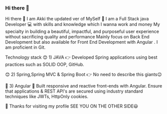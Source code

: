 ### Hi there 👋

<!--
**akki-1/akki-1** is a ✨ _special_ ✨ repository because its `README.md` (this file) appears on your GitHub profile.

Here are some ideas to get you started:

- 🔭 I’m currently working on ...
- 🌱 I’m currently learning ...
- 👯 I’m looking to collaborate on ...
- 🤔 I’m looking for help with ...
- 💬 Ask me about ...
- 📫 How to reach me: ...
- 😄 Pronouns: ...
- ⚡ Fun fact: ...
-->
Hi there 👋 I am Akki the updated ver of MySelf 🙋
I am a Full Stack java Developer 💻 with skills and knowledge which I wanna work and money
My specialty in building a beautiful, impactful, and purposeful user experience without sacrificing quality and performance
Mainly focus on Back End Development but also available for Front End Development with Angular .
I am proficient in Git.

Technology stack
😊 1) JAVA
👉 Developed Spring applications using best practices such as SOLID OOP, GitHub.

😊 2) Spring,Spring MVC & Spring Boot
👉  No need to describe this giants😉 


🔭 3) Angular
💁 Built responsive and reactive front-ends with Angular. Ensure that applications & REST API's are secured using industry standard techniques like JWTs, HttpOnly cookies.

🙏 Thanks for visiting my profile
SEE YOU ON THE OTHER SIDE😃

